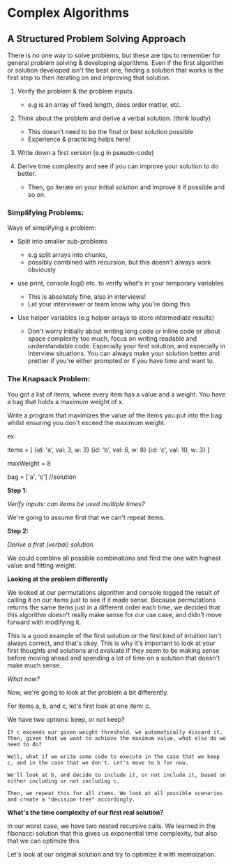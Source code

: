# Complex Algorithms

## A Structured Problem Solving Approach

There is no one way to solve problems, but these are tips to remember for general problem solving & developing algorithms. Even if the first algorithm or solution developed isn't the best one, finding a solution that works is the first step to then iterating on and improving that solution.

1. Verify the problem & the problem inputs.

    - e.g is an array of fixed length, does order matter, etc.

2. Think about the problem and derive a verbal solution. (think loudly)

    - This doesn't need to be the final or best solution possible
    - Experience & practicing helps here!

3. Write down a first version (e.g in pseudo-code)

4. Derive time complexity and see if you can improve your solution to do better.

    - Then, go iterate on your initial solution and improve it if possible and so on.

### Simplifying Problems:

Ways of simplifying a problem:

  - Split into smaller sub-problems
      - e.g split arrays into chunks,
      - possibly combined with recursion, but this doesn't always work obviously

  - use print, console.log() etc. to verify what's in your temporary variables
      - This is absolutely fine, also in interviews!
      - Let your interviewer or team know why you're doing this

  - Use helper variables (e.g helper arrays to store intermediate results)
      - Don't worry initially about writing long code or inline code or about space complexity too much, focus on writing readable and understandable code. Especially your first solution, and especially in interview situations. You can always make your solution better and prettier if you're either prompted or if you have time and want to.

### The Knapsack Problem:

You got a list of items, where every item has a value and a weight. You have a bag that holds a maximum weight of x.

Write a program that maximizes the value of the items you put into the bag whilst ensuring you don't exceed the maximum weight.

ex:

items = [
  {id: 'a', val: 3, w: 3}
  {id: 'b', val: 6, w: 8}
  {id: 'c', val: 10, w: 3}
]

maxWeight = 8

bag = ['a', 'c'] //solution

**Step 1:**

*Verify inputs: can items be used multiple times?*

We're going to assume first that we can't repeat items.

**Step 2:**

*Derive a first (verbal) solution.*

We could combine all possible combinations and find the one with highest value and fitting weight.

**Looking at the problem differently**

We looked at our permutations algorithm and console logged the result of calling it on our items just to see if it made sense. Because permutations returns the same items just in a different order each time, we decided that this algorithm doesn't really make sense for our use case, and didn't move forward with modifying it.

This is a good example of the first solution or the first kind of intuition isn't always correct, and that's okay. This is why it's important to look at your first thoughts and solutions and evaluate if they seem to be making sense before moving ahead and spending a lot of time on a solution that doesn't make much sense.

*What now?*

Now, we're going to look at the problem a bit differently.

For items a, b, and c, let's first look at one item: c.

We have two options: keep, or not keep?

    If c exceeds our given weight threshold, we automatically discard it.
    Then, given that we want to achieve the maximum value, what else do we need to do?

    Well, what if we write some code to execute in the case that we keep c, and in the case that we don't. Let's move to b for now.

    We'll look at b, and decide to include it, or not include it, based on either including or not including c.

    Then, we repeat this for all items. We look at all possible scenarios and create a "decision tree" accordingly.

**What's the time complexity of our first real solution?**

In our worst case, we have two nested recursive calls. We learned in the fibonacci solution that this gives us exponential time complexity, but also that we can optimize this.

Let's look at our original solution and try to optimize it with memoization.
